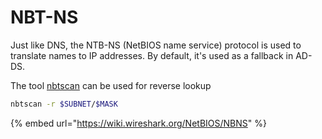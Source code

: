 # NBT-NS

Just like DNS, the NTB-NS \(NetBIOS name service\) protocol is used to translate names to IP addresses. By default, it's used as a fallback in AD-DS.

The tool [nbtscan](http://www.unixwiz.net/tools/nbtscan.html) can be used for reverse lookup

```bash
nbtscan -r $SUBNET/$MASK
```

{% embed url="https://wiki.wireshark.org/NetBIOS/NBNS" %}



